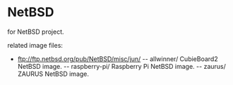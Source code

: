 NetBSD
======

for NetBSD project.

related image files:

- ftp://ftp.netbsd.org/pub/NetBSD/misc/jun/
-- allwinner/     CubieBoard2  NetBSD image.
-- raspberry-pi/  Raspberry Pi NetBSD image.
-- zaurus/        ZAURUS       NetBSD image.
